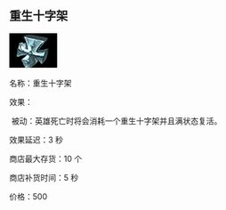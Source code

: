 ## 重生十字架

![](src/icon/mjz_reincarnate_stone.png)

名称：重生十字架

效果：

​	被动：英雄死亡时将会消耗一个重生十字架并且满状态复活。	

效果延迟：3 秒	

商店最大存货：10 个

商店补货时间：5 秒

价格：500









